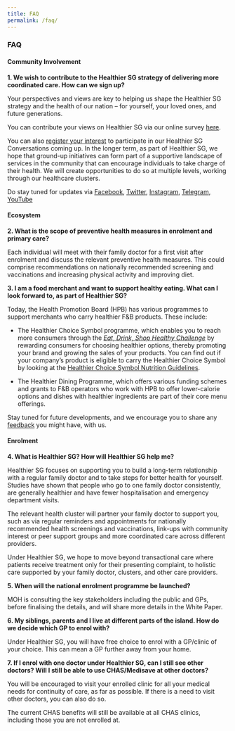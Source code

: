 ```yaml
---
title: FAQ
permalink: /faq/
---
```

### **FAQ**

#### **Community Involvement**

**1. We wish to contribute to the Healthier SG strategy of delivering more coordinated care. How can we sign up?**

Your perspectives and views are key to helping us shape the Healthier SG strategy and the health of our nation – for yourself, your loved ones, and future generations. 

You can contribute your views on Healthier SG via our online survey [here](https://form.gov.sg/#!/6254f4af045bce0012fc5a8b). 

You can also [register your interest](https://go.gov.sg/hsginterest) to participate in our Healthier SG Conversations coming up. 
In the longer term, as part of Healthier SG, we hope that ground-up initiatives can form part of a supportive landscape of services in the community that can encourage individuals to take charge of their health. We will create opportunities to do so at multiple levels, working through our healthcare clusters. 

Do stay tuned for updates via [Facebook](https://www.facebook.com/sghealthministry),  [Twitter](https://twitter.com/sporeMOH), [Instagram](https://www.instagram.com/moh_singapore/), [Telegram](https://t.me/MOHsingapore), [YouTube](https://www.youtube.com/user/MOHSingapore)

#### **Ecosystem**
**2. What is the scope of preventive health measures in enrolment and primary care?**

Each individual will meet with their family doctor for a first visit after enrolment and discuss the relevant preventive health measures. This could comprise recommendations on nationally recommended screening and vaccinations and increasing physical activity and improving diet. 

**3. I am a food merchant and want to support healthy eating. What can I look forward to, as part of Healthier SG?**

Today, the Health Promotion Board (HPB) has various programmes to support merchants who carry healthier F&B products. These include:

* The Healthier Choice Symbol programme, which enables you to reach more consumers through the *[Eat, Drink, Shop Healthy Challenge](https://www.healthhub.sg/programmes/136/eat-drink-shop-healthy-challenge)* by rewarding consumers for choosing healthier options, thereby promoting your brand and growing the sales of your products. You can find out if your company’s product is eligible to carry the Healthier Choice Symbol by looking at the [Healthier Choice Symbol Nutrition Guidelines](https://www.hpb.gov.sg/docs/default-source/newsroom/hcs-nutrient-guidelines-revised-april-2020v2.pdf?sfvrsn=a45eaa42_2). 

* The Healthier Dining Programme, which offers various funding schemes and grants to F&B operators who work with HPB to offer lower-calorie options and dishes with healthier ingredients are part of their core menu offerings.  

Stay tuned for future developments, and we encourage you to share any [feedback](https://form.gov.sg/#!/6254f4af045bce0012fc5a8b) you might have, with us.

#### **Enrolment**

**4. What is Healthier SG? How will Healthier SG help me?**

Healthier SG focuses on supporting you to build a long-term relationship with a regular family doctor  and to take steps for better health for yourself.  Studies have shown that people who go to one family doctor consistently, are generally healthier and have fewer hospitalisation and emergency department visits.

The relevant health cluster will partner your family doctor to support you, such as via regular reminders and appointments for nationally recommended health screenings and vaccinations, link-ups with community interest or peer support groups and more coordinated care across different providers. 

Under Healthier SG, we hope to move beyond transactional care where patients receive treatment only for their presenting complaint, to holistic care supported by your family doctor, clusters, and other care providers.

**5. When will the national enrolment programme be launched?**

MOH is consulting the key stakeholders including the public and GPs, before finalising the details, and will share more details in the White Paper. 

**6. My siblings, parents and I live at different parts of the island. How do we decide which GP to enrol with?**

Under Healthier SG, you will have free choice to enrol with a GP/clinic of your choice. This can mean a GP further away from your home. 

**7.  If I enrol with one doctor under Healthier SG, can I still see other doctors? Will I still be able to use CHAS/Medisave at other doctors?**

You will be encouraged to visit your enrolled clinic for all your medical needs for continuity of care, as far as possible. If there is a need to visit other doctors, you can also do so. 

The current CHAS benefits will still be available at all CHAS clinics, including those you are not enrolled at.